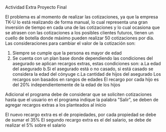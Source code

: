 Actividad Extra Proyecto Final

El problema es al momento de realizar las cotizaciones, ya que la empresa TK-U lo está realizando de forma manual, lo cual representa una gran inversión de tiempo en cada una de las cotizaciones y lo cual ocasiona que se atrasen con las cotizaciones a los posibles clientes futuros, tienen un cuello de botella donde máximo pueden realizar 50 cotizaciones por día.
Las consideraciones para cambiar el valor de la cotización son:
1.	Siempre se cumple que la persona es mayor de edad
2.	Se cuenta con un plan base donde dependiendo las condiciones del asegurado se aplican recargos extras, estas condiciones son:
	a.La edad del asegurado
	b.Si el asegurado está o no casado, si está casado se considera la edad del cónyuge
	c.La cantidad de hijos del asegurado
Los recargos son basados en rangos de edades
El recargo por cada hijo es del 20% independientemente de la edad de los hijos

Adicional el programa debe de considerar que se soliciten cotizaciones hasta que el usuario en el programa indique la palabra "Salir", se deben de agregar recargos extras a los planteados al inicio

El nuevo recargo extra es el de propiedades, por cada propiedad se debe de sumar el 35%
El segundo recargo extra es el del salario, se debe de realizar el 5% sobre el salario
